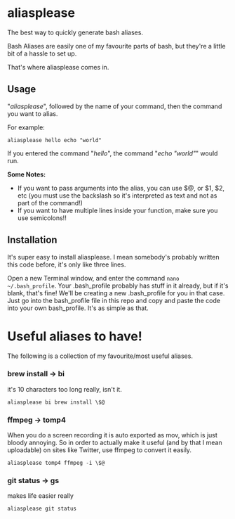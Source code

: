 # aliasplease
The best way to quickly generate bash aliases.

Bash Aliases are easily one of my favourite parts of bash, but they're a little bit of a hassle to set up.

That's where aliasplease comes in.

## Usage
"*aliasplease*", followed by the name of your command, then the command you want to alias.

For example:

```aliasplease hello echo "world"```

If you entered the command "*hello*", the command "*echo "world"*" would run.

**Some Notes:**
- If you want to pass arguments into the alias, you can use \$@, or \$1, \$2, etc (you must use the backslash so it's interpreted as text and not as part of the command!)
- If you want to have multiple lines inside your function, make sure you use semicolons!!

## Installation
It's super easy to install aliasplease. I mean somebody's probably written this code before, it's only like three lines.

Open a new Terminal window, and enter the command ```nano ~/.bash_profile```.
Your .bash_profile probably has stuff in it already, but if it's blank, that's fine!
We'll be creating a new .bash_profile for you in that case.
Just go into the bash_profile file in this repo and copy and paste the code into your own bash_profile.
It's as simple as that.

# Useful aliases to have!
The following is a collection of my favourite/most useful aliases.

### brew install -> bi
it's 10 characters too long really, isn't it.

```aliasplease bi brew install \$@```

### ffmpeg -> tomp4
When you do a screen recording it is auto exported as mov, which is just bloody annoying.
So in order to actually make it useful (and by that I mean uploadable) on sites like Twitter, use ffmpeg to convert it easily.

```aliasplease tomp4 ffmpeg -i \$@```

### git status -> gs
makes life easier really

```aliasplease git status```
